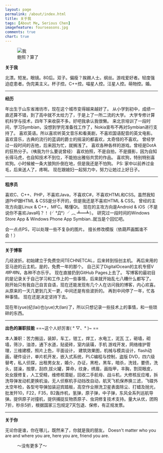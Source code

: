 ```yaml
---
layout: page
permalink: /about/index.html
title: 关于我
tags: [About Me, Serious Chen]
imagefeature: fourseasons.jpg
comments: true
chart: true
---
```


<figure>
  <img src="{{ site.url }}/images/avatar.jpg" alt="我">
  <figcaption>鲍照？算了</figcaption>
</figure>

**关于我**

北漂。短发。眼镜。80后。双子。偏瘦？挨踢人士。纲丝。游戏爱好者。轻度强迫症患者。伪完美主义。杯子控。C++控。喵星人控。汪星人控。萌物控。婚。

- - -

**经历**

年出生于山东省潍坊市，现在这个城市变得越来越好了。
从小学到初中，成绩一直还算不错，到了高中就不太给力了，于是上了一所二流的大学。
大学专修计算机科学与技术，四年下来收获不多。好吧我承认我很懒。
来北京培训了一段时间，学习Symbian，没想到学完准备找工作了，Nokia宣布不再对Symbian进行支持了。
喜欢英语。所以喜欢听英文音乐和看美剧，不喜欢国语配音的英文电影。
喜欢音乐，古典的流行的蓝调的爵士的摇滚的都喜欢，太奇怪的不喜欢。
曾经学过一段时间的吉他，后来因为忙，就搁浅了。
喜欢各种各样的游戏。曾经是DotA的狂热分子。（咦我为什么要说曾经）
喜欢拍照，不是自拍，不是摄影，因为自知长得马虎，也自知技术不到位，不能拍出雅俗共赏的作品。
喜欢狗，特别特别喜欢狗。小时候被一条大狼狗扑倒在地，但是我还是不怕狗。
PS: 家中以前养过金毛，后来送人了，疼啊。
现在跟媳妇一起努力中，努力让她过上好日子。

- - -

**程序员**

喜欢C、C++、PHP，不喜欢Java，不喜欢C#，不喜欢HTML和CSS。虽然我知道PHP跟HTML & CSS是分不开的，但是我还是不喜欢HTML & CSS。
曾经的主攻方向是Linux & C++，MFC。略懂Qt。
现在的主攻方向是Android & iOS（不是说你不喜欢Java吗？！ (╯°Д°）╯︵ ┻━┻）。
研究过一段时间的Windows Store App & Windows Phone App
Symbian..就当是个回忆吧。

会一点点PS，可以处理一些不复杂的图片。
擅长修改模版（依葫芦画瓢谁不会！）

- - -
**关于博客**

几经波折。初始建立于免费空间TECHNETCAL，后来转到恒创主机。
再后来用的亚马逊的云主机，是的，免费一年的那个。 自己买了DigitalOcean的主机专搭V*哔*P*哔*N，各种不亦乐乎。
现在直接扔到GitHub Pages上去了。
写博客的最初目的是记录关于自己学习和工作上的一些事情，后来就开始乱七八糟什么都写了。
刚开始只有我自己自言自语，现在还能发现有几个人在访问我的博客，内心欢喜。
从原来的一天几更到几天一更，中间还是有些波折的。
再到中间停了一年，忙各种事情。 现在还是决定坚持下去。

现在年(yue)纪(lai)也(yue)大(lan)了，所以只想记录一些技术上的事情，和一些琐碎的东西。


- - -


**出色的兼职技能** ==~这个人好厉害( ° ▽、° )~ ==

本人兼职：苦力搬运，装卸，车工，钳工，焊工，水电工，泥瓦 工，砸墙，砌墙，筛沙，油漆，通下水道，贴瓷砖，室内装璜，手机 游戏开发，网络维护管理，三维建模，照片上色，平面设计， 建筑效果图，机械与模具设计，flash动画，硬件设计，单片机开发，嵌入式系统，PLC编程与控制，盗版 DVD，四六级替考，私人侦探，出租男女友，婚介，办证，黑枪，黑车，暗杀，洗钱，要债，洗头，搓澡，按摩，刮痧,拔火罐，算命，纹身，绣眉，画指甲，丰胸，割双眼皮，处女膜修复，人工受精，维修核潜艇，回收二手航母、战斗机，大修核反应堆，拆洗导弹发动机更换机油，无人侦察机手动挡改自动，航天飞机保养换三滤，飞碟外太空年检，各型号导弹加装迎宾踏板，高空作业擦洗卫星表面除尘、打蜡及抛光，批发歼10，F22，F35，B2轰炸机，氢弹，原子弹，中子弹，东风全系列巡航导弹。提供原子对撞机，提供捕捉反物质原子、虫洞修复技术支持。量大从优，团购7折，秒杀5折，根据国家三包规定7天包退、保修，有正规发票。

- - -


**关于你**

无论你是谁，你在哪儿，既然来了，你就是我的朋友。
Doesn't matter who you are and where you are, here you are, friend you are.

<figure>
	<figcaption>～没有更多了～</figcaption>
</figure>